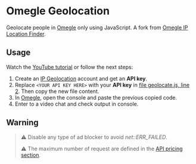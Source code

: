 # Omegle Geolocation

Geolocate people in [Omegle](https://www.omegle.com/) only using JavaScript. A fork from [Omegle IP Location Finder](https://gist.github.com/mattupham/8db8da9662dca830ec81b43b30eb8a6d).

## Usage

Watch the [YouTube tutorial](https://youtu.be/fN9cWpY5zUc) or follow the next steps:

1. Create an [IP Geolocation](https://ipgeolocation.io/) account and get an **API key**.
2. Replace `<YOUR API KEY HERE>` with your **API key** in [file geolocate.js, line 2](./geolocate.js#L2). Then copy the new file content.
3. In [Omegle](https://www.omegle.com/), open the console and paste the previous copied code.
4. Enter to a video chat and check output in console.

## Warning

> :warning: Disable any type of ad blocker to avoid *net::ERR_FAILED*.
>
> :warning: The maximum number of request are defined in the [API pricing section](https://ipgeolocation.io/pricing.html).
